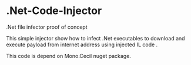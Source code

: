 # .Net-Code-Injector
.Net file infector proof of concept

This simple injector show how to infect .Net executables to download and execute payload from internet address using injected IL code .

This code is depend on Mono.Cecil nuget package.
